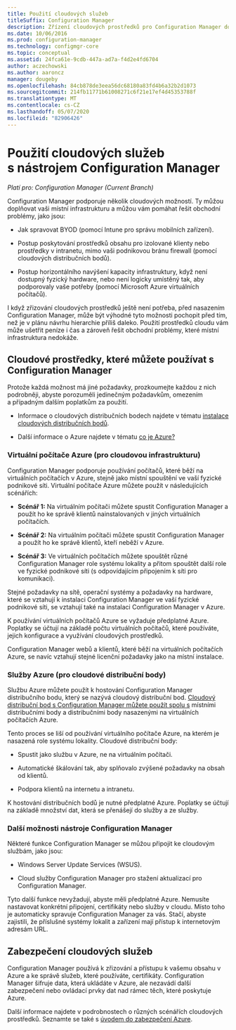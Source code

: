 ```yaml
---
title: Použití cloudových služeb
titleSuffix: Configuration Manager
description: Zřízení cloudových prostředků pro Configuration Manager doplnění místní infrastruktury.
ms.date: 10/06/2016
ms.prod: configuration-manager
ms.technology: configmgr-core
ms.topic: conceptual
ms.assetid: 24fca61e-9cdb-447a-ad7a-f4d2e4fd6704
author: aczechowski
ms.author: aaroncz
manager: dougeby
ms.openlocfilehash: 84cb878de3eea56dc68180a83fd4b6a32b2d1073
ms.sourcegitcommit: 214fb11771b61008271c6f21e17ef4d45353788f
ms.translationtype: MT
ms.contentlocale: cs-CZ
ms.lasthandoff: 05/07/2020
ms.locfileid: "82906426"
---
```

# <a name="use-cloud-services-with-configuration-manager"></a>Použití cloudových služeb s nástrojem Configuration Manager

*Platí pro: Configuration Manager (Current Branch)*

Configuration Manager podporuje několik cloudových možností. Ty můžou doplňovat vaši místní infrastrukturu a můžou vám pomáhat řešit obchodní problémy, jako jsou:  

-   Jak spravovat BYOD (pomocí Intune pro správu mobilních zařízení).  

-   Postup poskytování prostředků obsahu pro izolované klienty nebo prostředky v intranetu, mimo vaši podnikovou bránu firewall (pomocí cloudových distribučních bodů).  

-   Postup horizontálního navýšení kapacity infrastruktury, když není dostupný fyzický hardware, nebo není logicky umístěný tak, aby podporovaly vaše potřeby (pomocí Microsoft Azure virtuálních počítačů).  

I když zřizování cloudových prostředků ještě není potřeba, před nasazením Configuration Manager, může být výhodné tyto možnosti pochopit před tím, než je v plánu návrhu hierarchie příliš daleko. Použití prostředků cloudu vám může ušetřit peníze i čas a zároveň řešit obchodní problémy, které místní infrastruktura nedokáže.  

## <a name="cloud-based-resources-you-can-use-with-configuration-manager"></a>Cloudové prostředky, které můžete používat s Configuration Manager  
 Protože každá možnost má jiné požadavky, prozkoumejte každou z nich podrobněji, abyste porozuměli jedinečným požadavkům, omezením a případným dalším poplatkům za použití.  

-   Informace o cloudových distribučních bodech najdete v tématu [instalace cloudových distribučních bodů](../servers/deploy/configure/install-cloud-based-distribution-points-in-microsoft-azure.md).

-   Další informace o Azure najdete v tématu [co je Azure?](https://azure.microsoft.com/overview/what-is-azure/)

### <a name="azure-virtual-machines-for-cloud-based-infrastructure"></a>Virtuální počítače Azure (pro cloudovou infrastrukturu)  
 Configuration Manager podporuje používání počítačů, které běží na virtuálních počítačích v Azure, stejně jako místní spouštění ve vaší fyzické podnikové síti. Virtuální počítače Azure můžete použít v následujících scénářích:  

-   **Scénář 1:** Na virtuálním počítači můžete spustit Configuration Manager a použít ho ke správě klientů nainstalovaných v jiných virtuálních počítačích.  

-   **Scénář 2:** Na virtuálním počítači můžete spustit Configuration Manager a použít ho ke správě klientů, kteří neběží v Azure.  

-   **Scénář 3:** Ve virtuálních počítačích můžete spouštět různé Configuration Manager role systému lokality a přitom spouštět další role ve fyzické podnikové síti (s odpovídajícím připojením k síti pro komunikaci).  

Stejné požadavky na sítě, operační systémy a požadavky na hardware, které se vztahují k instalaci Configuration Manager ve vaší fyzické podnikové síti, se vztahují také na instalaci Configuration Manager v Azure.  

K používání virtuálních počítačů Azure se vyžaduje předplatné Azure. Poplatky se účtují na základě počtu virtuálních počítačů, které používáte, jejich konfigurace a využívání cloudových prostředků.  

Configuration Manager webů a klientů, které běží na virtuálních počítačích Azure, se navíc vztahují stejné licenční požadavky jako na místní instalace.  

### <a name="azure-services-for-cloud-based-distribution-points"></a>Služby Azure (pro cloudové distribuční body)  
 Službu Azure můžete použít k hostování Configuration Manager distribučního bodu, který se nazývá cloudový distribuční bod. [Cloudový distribuční bod s Configuration Manager můžete použít spolu s](../../core/plan-design/hierarchy/use-a-cloud-based-distribution-point.md) místními distribučními body a distribučními body nasazenými na virtuálních počítačích Azure.  

 Tento proces se liší od používání virtuálního počítače Azure, na kterém je nasazená role systému lokality. Cloudové distribuční body:  

-   Spustit jako službu v Azure, ne na virtuálním počítači.  

-   Automatické škálování tak, aby splňovalo zvýšené požadavky na obsah od klientů.  

-   Podpora klientů na internetu a intranetu.  

K hostování distribučních bodů je nutné předplatné Azure. Poplatky se účtují na základě množství dat, která se přenášejí do služby a ze služby.  

### <a name="additional-configuration-manager-capabilities"></a>Další možnosti nástroje Configuration Manager  
 Některé funkce Configuration Manager se můžou připojit ke cloudovým službám, jako jsou:  

-   Windows Server Update Services (WSUS).  

-   Cloud služby Configuration Manager pro stažení aktualizací pro Configuration Manager.  

Tyto další funkce nevyžadují, abyste měli předplatné Azure. Nemusíte nastavovat konkrétní připojení, certifikáty nebo služby v cloudu. Místo toho je automaticky spravuje Configuration Manager za vás. Stačí, abyste zajistili, že příslušné systémy lokalit a zařízení mají přístup k internetovým adresám URL.  

##  <a name="security-for-cloud-based-services"></a><a name="BKMK_CloudSec"></a>Zabezpečení cloudových služeb  
 Configuration Manager používá k zřizování a přístupu k vašemu obsahu v Azure a ke správě služeb, které používáte, certifikáty. Configuration Manager šifruje data, která ukládáte v Azure, ale nezavádí další zabezpečení nebo ovládací prvky dat nad rámec těch, které poskytuje Azure.  

 Další informace najdete v podrobnostech o různých scénářích cloudových prostředků. Seznamte se také s [úvodem do zabezpečení Azure](https://docs.microsoft.com/azure/security/fundamentals/overview).
